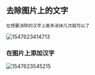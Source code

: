 ## 去除图片上的文字

```
在想要消除的汉字上面多涂抹几次就可以了
```

![1547623414713](C:\Users\baiofchao\AppData\Roaming\Typora\typora-user-images\1547623414713.png)

### 在图片上添加汉字



![1547623545215](C:\Users\baiofchao\AppData\Roaming\Typora\typora-user-images\1547623545215.png)







